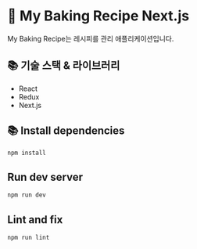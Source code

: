 # 🍪 My Baking Recipe Next.js

My Baking Recipe는 레시피를 관리 애플리케이션입니다.

## 📚 기술 스택 & 라이브러리
- React
- Redux
- Next.js

## 📚 Install dependencies

```sh
npm install
```

## Run dev server

```sh
npm run dev
```

## Lint and fix

```sh
npm run lint
```
